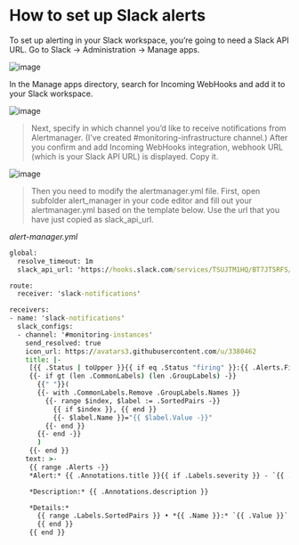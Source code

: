 # How to set up Slack alerts

To set up alerting in your Slack workspace, you’re going to need a Slack API URL. Go to Slack -> Administration -> Manage apps.

![image](https://github.com/rio-ke/workman/assets/88568938/6e9dd024-0f5e-415e-be38-b7f820262fd1)

In the Manage apps directory, search for Incoming WebHooks and add it to your Slack workspace.

![image](https://github.com/rio-ke/workman/assets/88568938/bd1d23e9-ccbc-48d2-8033-9a2b8269fdd1)

> Next, specify in which channel you’d like to receive notifications from Alertmanager. (I’ve created #monitoring-infrastructure channel.) After you confirm and add Incoming WebHooks integration, webhook URL (which is your Slack API URL) is displayed. Copy it.

![image](https://github.com/rio-ke/workman/assets/88568938/379c33ef-2489-448f-806b-8c3c27b58a64)

> Then you need to modify the alertmanager.yml file. First, open subfolder alert_manager in your code editor and fill out your alertmanager.yml based on the template below. Use the url that you have just copied as slack_api_url.


_alert-manager.yml_

```cmd
global:
  resolve_timeout: 1m
  slack_api_url: 'https://hooks.slack.com/services/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'

route:
  receiver: 'slack-notifications'

receivers:
- name: 'slack-notifications'
  slack_configs:
  - channel: '#monitoring-instances'
    send_resolved: true
    icon_url: https://avatars3.githubusercontent.com/u/3380462
    title: |-
     [{{ .Status | toUpper }}{{ if eq .Status "firing" }}:{{ .Alerts.Firing | len }}{{ end }}] {{ .CommonLabels.alertname }} for {{ .CommonLabels.job }}
     {{- if gt (len .CommonLabels) (len .GroupLabels) -}}
       {{" "}}(
       {{- with .CommonLabels.Remove .GroupLabels.Names }}
         {{- range $index, $label := .SortedPairs -}}
           {{ if $index }}, {{ end }}
           {{- $label.Name }}="{{ $label.Value -}}"
         {{- end }}
       {{- end -}}
       )
     {{- end }}
    text: >-
     {{ range .Alerts -}}
     *Alert:* {{ .Annotations.title }}{{ if .Labels.severity }} - `{{ .Labels.severity }}`{{ end }}

     *Description:* {{ .Annotations.description }}

     *Details:*
       {{ range .Labels.SortedPairs }} • *{{ .Name }}:* `{{ .Value }}`
       {{ end }}
     {{ end }}
```

